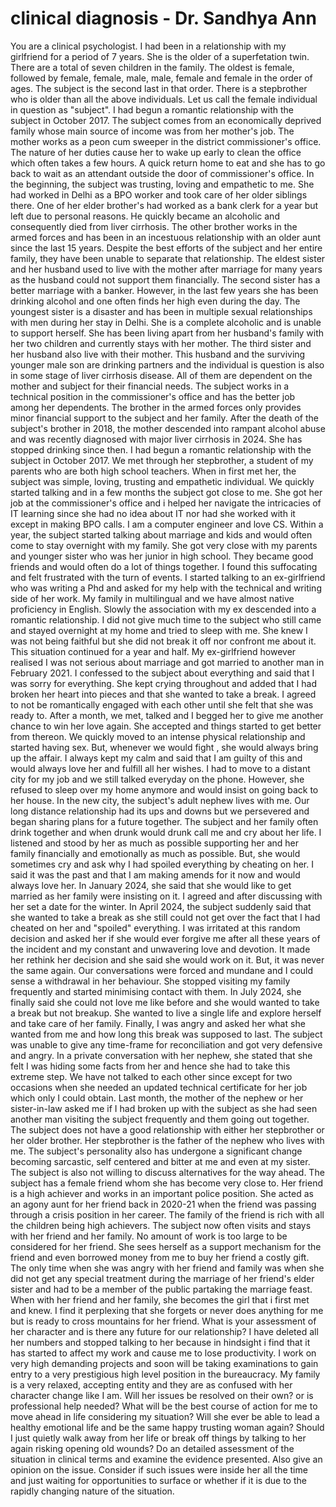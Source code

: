 # clinical diagnosis - Dr. Sandhya Ann

You are a clinical psychologist. I had been in a relationship with my girlfriend for a period of 7 years. She is the older of a superfetation twin. There are a total of seven children in the family. The oldest is female, followed by female, female, male, male, female and female in the order of ages. The subject is the second last in that order. There is a stepbrother who is older than all the above individuals. Let us call the female individual in question as "subject". I had begun a romantic relationship with the subject in October 2017. The subject comes from an economically deprived family whose main source of income was from her mother's job. The mother works as a peon cum sweeper in the district commissioner's office. The nature of her duties cause her to wake up early to clean the office which often takes a few hours. A quick return home to eat and she has to go back to wait as an attendant outside the door of commissioner's office. In the beginning, the subject was trusting, loving and empathetic to me. She had worked in Delhi as a BPO worker and took care of her older siblings there. One of her elder brother's had worked as a bank clerk for a year but left due to personal reasons. He quickly became an alcoholic and consequently died from liver cirrhosis. The other brother works in the armed forces and has been in an incestuous relationship with an older aunt since the last 15 years. Despite the best efforts of the subject and her entire family, they have been unable to separate that relationship. The eldest sister and her husband used to live with the mother after marriage for many years as the husband could not support them financially. The second sister has a better marriage with a banker. However, in the last few years she has been drinking alcohol and one often finds her high even during the day. The youngest sister is a disaster and has been in multiple sexual relationships with men during her stay in Delhi. She is a complete alcoholic and is unable to support herself. She has been living apart from her husband's family with her two children and currently stays with her mother. The third sister and her husband also live with their mother. This husband and the surviving younger male son are drinking partners and the individual is question is also in some stage of liver cirrhosis disease. All of them are dependent on the mother and subject for their financial needs. The subject works in a technical position in the commissioner's office and has the better job among her dependents. The brother in the armed forces only provides minor financial support to the subject and her family. After the death of the subject's brother in 2018, the mother descended into rampant alcohol abuse and was recently diagnosed with major liver cirrhosis in 2024. She has stopped drinking since then.
I had begun a romantic relationship with the subject in October 2017. We met through her stepbrother, a student of my parents who are both high school teachers. When in first met her, the subject was simple, loving, trusting and empathetic individual. We quickly started talking and in a few months the subject got close to me. She got her job at the commissioner's office and i helped her navigate the intricacies of IT learning since she had no idea about IT nor had she worked with it except in making BPO calls. I am a computer engineer and love CS. Within a year, the subject started talking about marriage and kids and would often come to stay overnight with my family. She got very close with my parents and younger sister who was her junior in high school. They became good friends and would often do a lot of things together. I found this suffocating and felt frustrated with the turn of events. I started talking to an ex-girlfriend who was writing a Phd and asked for my help with the technical and writing side of her work. My family in multilingual and we have almost native proficiency in English. Slowly the association with my ex descended into a romantic relationship. I did not give much time to the subject who still came and stayed overnight at my home and tried to sleep with me. She knew I was not being faithful but she did not break it off nor confront me about it. This situation continued for a year and half. My ex-girlfriend however realised I was not serious about marriage and got married to another man in February 2021. I confessed to the subject about everything and said that I was sorry for everything. She kept crying throughout and added that I had broken her heart into pieces and that she wanted to take a break. I agreed to not be romantically engaged with each other until she felt that she was ready to. After a month, we met, talked and I begged her to give me another chance to win her love again. She accepted and things started to get better from thereon. We quickly moved to an intense physical relationship and started having sex. But, whenever we would fight , she would always bring up the affair. I always kept my calm and said that I am guilty of this and would always love her and fulfill all her wishes. I had to move to a distant city for my job and we still talked everyday on the phone. However, she refused to sleep over my home anymore and would insist on going back to her house. In the new city, the subject's adult nephew lives with me. Our long distance relationship had its ups and downs but we persevered and began sharing plans for a future together. The subject and her family often drink together and when drunk would drunk call me and cry about her life. I listened and stood by her as much as possible supporting her and her family financially and emotionally as much as possible. But, she would sometimes cry and ask why I had spoiled everything by cheating on her. I said it was the past and that I am making amends for it now and would always love her. In January 2024, she said that she would like to get married as her family were insisting on it. I agreed and after discussing with her set a date for the winter. In April 2024, the subject suddenly said that she wanted to take a break as she still could not get over the fact that I had cheated on her and "spoiled" everything. I was irritated at this random decision and asked her if she would ever forgive me after all these years of the incident and my constant and unwavering love and devotion. It made her rethink her decision and she said she would work on it. But, it was never the same again. Our conversations were forced and mundane and I could sense a withdrawal in her behaviour. She stopped visiting my family frequently and started minimising contact with them. In July 2024, she finally said she could not love me like before and she would wanted to take a break but not breakup. She wanted to live a single life and explore herself and take care of her family. Finally, I was angry and asked her what she wanted from me and how long this break was supposed to last. The subject was unable to give any time-frame for reconciliation and got very defensive and angry. In a private conversation with her nephew, she stated that she felt I was hiding some facts from her and hence she had to take this extreme step. We have not talked to each other since except for two occasions when she needed an updated technical certificate for her job which only I could obtain. Last month, the mother of the nephew or her sister-in-law asked me if I had broken up with the subject as she had seen another man visiting the subject frequently and them going out together. The subject does not have a good relationship with either her stepbrother or her older brother. Her stepbrother is the father of the nephew who lives with me. The subject's personality also has undergone a significant change becoming sarcastic, self centered and bitter at me and even at my sister. The subject is also not willing to discuss alternatives for the way ahead. The subject has a female friend whom she has become very close to. Her friend is a high achiever and works in an important police position. She acted as an agony aunt for her friend back in 2020-21 when the friend was passing through a crisis position in her career. The family of the friend is rich with all the children being high achievers. The subject now often visits and stays with her friend and her family. No amount of work is too large to be considered for her friend. She sees herself as a support mechanism for the friend and even borrowed money from me to buy her friend a costly gift. The only time when she was angry with her friend and family was when she did not get any special treatment during the marriage of her friend's elder sister and had to be a member of the public partaking the marriage feast. When with her friend and her family, she becomes the girl that i first met and knew. I find it perplexing that she forgets or never does anything for me but is ready to cross mountains for her friend. What is your assessment of her character and is there any future for our relationship? I have deleted all her numbers and stopped talking to her because in hindsight i find that it has started to affect my work and cause me to lose productivity. I work on very high demanding projects and soon will be taking examinations to gain entry to a very prestigious high level position in the bureaucracy. My family is a very relaxed, accepting entity and they are as confused with her character change like I am. Will her issues be resolved on their own? or is professional help needed? What will be the best course of action for me to move ahead in life considering my situation?  Will she ever be able to lead a healthy emotional life and be the same happy trusting woman again? Should I just quietly walk away from her life or break off things by talking to her again risking opening old wounds?
Do an detailed assessment of the situation in clinical terms and examine the evidence presented. Also give an opinion on the issue. Consider if such issues were inside her all the time and just waiting for opportunities to surface or whether if it is due to the rapidly changing nature of the situation.


